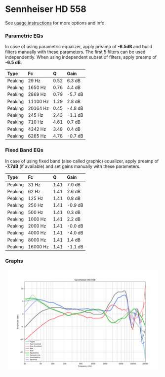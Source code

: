 # Sennheiser HD 558
See [usage instructions](https://github.com/jaakkopasanen/AutoEq#usage) for more options and info.

### Parametric EQs
In case of using parametric equalizer, apply preamp of **-6.5dB** and build filters manually
with these parameters. The first 5 filters can be used independently.
When using independent subset of filters, apply preamp of **-6.5 dB**.

| Type    | Fc       |    Q | Gain    |
|:--------|:---------|:-----|:--------|
| Peaking | 29 Hz    | 0.52 | 6.3 dB  |
| Peaking | 1650 Hz  | 0.76 | 4.4 dB  |
| Peaking | 2869 Hz  | 0.79 | -5.7 dB |
| Peaking | 11100 Hz | 1.29 | 2.8 dB  |
| Peaking | 20164 Hz | 0.45 | -4.8 dB |
| Peaking | 245 Hz   | 2.43 | -1.1 dB |
| Peaking | 710 Hz   | 4.61 | 0.7 dB  |
| Peaking | 4342 Hz  | 3.48 | 0.4 dB  |
| Peaking | 6285 Hz  | 4.78 | -0.7 dB |

### Fixed Band EQs
In case of using fixed band (also called graphic) equalizer, apply preamp of **-7.7dB**
(if available) and set gains manually with these parameters.

| Type    | Fc       |    Q | Gain    |
|:--------|:---------|:-----|:--------|
| Peaking | 31 Hz    | 1.41 | 7.0 dB  |
| Peaking | 62 Hz    | 1.41 | 2.6 dB  |
| Peaking | 125 Hz   | 1.41 | 0.8 dB  |
| Peaking | 250 Hz   | 1.41 | -0.9 dB |
| Peaking | 500 Hz   | 1.41 | 0.3 dB  |
| Peaking | 1000 Hz  | 1.41 | 2.2 dB  |
| Peaking | 2000 Hz  | 1.41 | -0.0 dB |
| Peaking | 4000 Hz  | 1.41 | -4.0 dB |
| Peaking | 8000 Hz  | 1.41 | 1.4 dB  |
| Peaking | 16000 Hz | 1.41 | -1.1 dB |

### Graphs
![](./Sennheiser%20HD%20558.png)